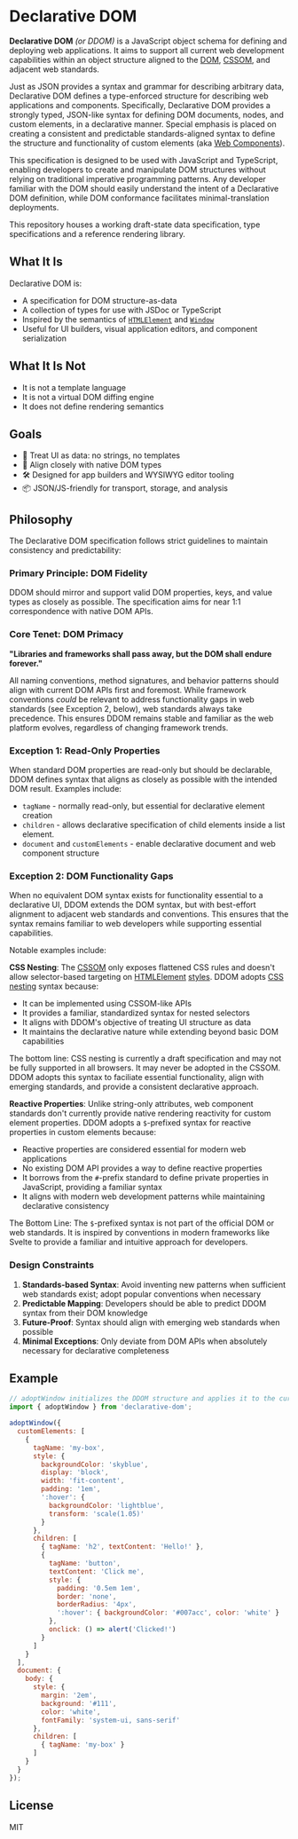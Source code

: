# Declarative DOM

**Declarative DOM** *(or DDOM)* is a JavaScript object schema for defining and deploying web applications. It aims to support all current web development capabilities within an object structure aligned to the [DOM](https://developer.mozilla.org/en-US/docs/Web/API/Document_Object_Model), [CSSOM](https://developer.mozilla.org/en-US/docs/Web/API/CSS_Object_Model), and adjacent web standards.&#x20;

Just as JSON provides a syntax and grammar for describing arbitrary data, Declarative DOM defines a type-enforced structure for describing web applications and components. Specifically, Declarative DOM provides a strongly typed, JSON-like syntax for defining DOM documents, nodes, and custom elements, in a declarative manner. Special emphasis is placed on creating a consistent and predictable standards-aligned syntax to define the structure and functionality of custom elements (aka [Web Components](https://developer.mozilla.org/en-US/docs/Web/API/Web_components)).

This specification is designed to be used with JavaScript and TypeScript, enabling developers to create and manipulate DOM structures without relying on traditional imperative programming patterns. Any developer familiar with the DOM should easily understand the intent of a Declarative DOM definition, while DOM conformance facilitates minimal-translation deployments.

This repository houses a working draft-state data specification, type specifications and a reference rendering library.

## What It Is

Declarative DOM is:

* A specification for DOM structure-as-data
* A collection of types for use with JSDoc or TypeScript
* Inspired by the semantics of [`HTMLElement`](https://developer.mozilla.org/en-US/docs/Web/API/HTMLElement) and [`Window`](https://developer.mozilla.org/en-US/docs/Web/API/Window)
* Useful for UI builders, visual application editors, and component serialization

## What It Is Not

* It is not a template language
* It is not a virtual DOM diffing engine
* It does not define rendering semantics

## Goals

* 🧠 Treat UI as data: no strings, no templates
* 🎯 Align closely with native DOM types
* 🛠️ Designed for app builders and WYSIWYG editor tooling
* 📦 JSON/JS-friendly for transport, storage, and analysis

## Philosophy

The Declarative DOM specification follows strict guidelines to maintain consistency and predictability:

### Primary Principle: DOM Fidelity

DDOM should mirror and support valid DOM properties, keys, and value types as closely as possible. The specification aims for near 1:1 correspondence with native DOM APIs.

### Core Tenet: DOM Primacy

**"Libraries and frameworks shall pass away, but the DOM shall endure forever."**

All naming conventions, method signatures, and behavior patterns should align with current DOM APIs first and foremost. While framework conventions *could* be relevant to address functionality gaps in web standards (see Exception 2, below), web standards always take precedence. This ensures DDOM remains stable and familiar as the web platform evolves, regardless of changing framework trends.

### Exception 1: Read-Only Properties

When standard DOM properties are read-only but should be declarable, DDOM defines syntax that aligns as closely as possible with the intended DOM result. Examples include:

* `tagName` - normally read-only, but essential for declarative element creation
* `children` - allows declarative specification of child elements inside a list element.
* `document` and `customElements` - enable declarative document and web component structure

### Exception 2: DOM Functionality Gaps

When no equivalent DOM syntax exists for functionality essential to a declarative UI, DDOM extends the DOM syntax, but with best-effort alignment to adjacent web standards and conventions. This ensures that the syntax remains familiar to web developers while supporting essential capabilities.

Notable examples include:

**CSS Nesting**: The [CSSOM](https://developer.mozilla.org/en-US/docs/Web/API/CSS_Object_Model) only exposes flattened CSS rules and doesn't allow selector-based targeting on [HTMLElement](https://developer.mozilla.org/en-US/docs/Web/API/HTMLElement) [styles](https://developer.mozilla.org/en-US/docs/Web/API/HTMLElement/style). DDOM adopts [CSS nesting](https://developer.mozilla.org/en-US/docs/Web/CSS/CSS_nesting) syntax because:

* It can be implemented using CSSOM-like APIs
* It provides a familiar, standardized syntax for nested selectors
* It aligns with DDOM's objective of treating UI structure as data
* It maintains the declarative nature while extending beyond basic DOM capabilities

The bottom line: CSS nesting is currently a draft specification and may not be fully supported in all browsers. It may never be adopted in the CSSOM. DDOM adopts this syntax to faciliate essential functionality, align with emerging standards, and provide a consistent declarative approach.

**Reactive Properties**: Unlike string-only attributes, web component standards don't currently provide native rendering reactivity for custom element properties. DDOM adopts a `$`-prefixed syntax for reactive properties in custom elements because:

* Reactive properties are considered essential for modern web applications
* No existing DOM API provides a way to define reactive properties
* It borrows from the `#`-prefix standard to define private properties in JavaScript, providing a familiar syntax
* It aligns with modern web development patterns while maintaining declarative consistency

The Bottom Line: The `$`-prefixed syntax is not part of the official DOM or web standards. It is inspired by conventions in modern frameworks like Svelte to provide a familiar and intuitive approach for developers.

### Design Constraints

1. **Standards-based Syntax**: Avoid inventing new patterns when sufficient web standards exist; adopt popular conventions when necessary
2. **Predictable Mapping**: Developers should be able to predict DDOM syntax from their DOM knowledge
3. **Future-Proof**: Syntax should align with emerging web standards when possible
4. **Minimal Exceptions**: Only deviate from DOM APIs when absolutely necessary for declarative completeness

## Example

```JavaScript
// adoptWindow initializes the DDOM structure and applies it to the current document
import { adoptWindow } from 'declarative-dom';

adoptWindow({
  customElements: [
    {
      tagName: 'my-box',
      style: { 
        backgroundColor: 'skyblue', 
        display: 'block',
        width: 'fit-content',
        padding: '1em',
        ':hover': {
          backgroundColor: 'lightblue',
          transform: 'scale(1.05)'
        }
      },
      children: [
        { tagName: 'h2', textContent: 'Hello!' },
        { 
          tagName: 'button', 
          textContent: 'Click me', 
          style: {
            padding: '0.5em 1em',
            border: 'none',
            borderRadius: '4px',
            ':hover': { backgroundColor: '#007acc', color: 'white' }
          },
          onclick: () => alert('Clicked!') 
        }
      ]
    }
  ],
  document: {
    body: {
      style: { 
        margin: '2em', 
        background: '#111', 
        color: 'white',
        fontFamily: 'system-ui, sans-serif'
      },
      children: [
        { tagName: 'my-box' }
      ]
    }
  }
});
```

## License

MIT
